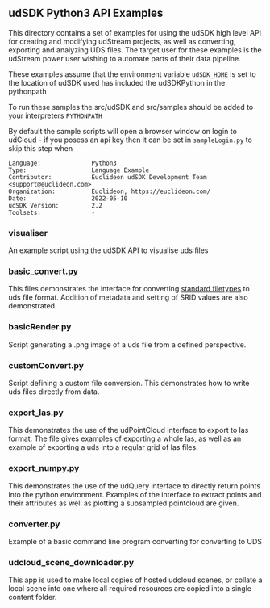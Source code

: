 ## udSDK Python3 API Examples

<!-- TODO: Write a brief abstract explaining this sample -->
This directory contains a set of examples for using the udSDK high level API for creating and modifying udStream projects,
as well as converting, exporting and analyzing UDS files. The target user for these examples is the udStream power user 
wishing to automate parts of their data pipeline.

These examples assume that the environment variable `udSDK_HOME` is set to the location of udSDK
used has included the udSDKPython in the pythonpath

To run these samples the src/udSDK and src/samples should be added to your interpreters `PYTHONPATH`

By default the sample scripts will open a browser window on login to udCloud - if you posess an api key then it can be set in
`sampleLogin.py` to skip this step when 

<!-- TODO: Fill this section below with metadata about this sample-->
```
Language:              Python3
Type:                  Language Example
Contributor:           Euclideon udSDK Development Team <support@euclideon.com>
Organization:          Euclideon, https://euclideon.com/
Date:                  2022-05-10
udSDK Version:         2.2
Toolsets:              -
```


### visualiser
An example script using the udSDK API to visualise uds files 

### basic_convert.py
This files demonstrates the interface for converting [standard filetypes](https://desk.euclideon.com/portal/en/kb/articles/how-to-supported-data-formats-for-conversion) 
to uds file format. Addition of metadata and setting of SRID values are also demonstrated.

### basicRender.py
Script generating a .png image of a uds file from a defined perspective.

### customConvert.py
Script defining a custom file conversion. This demonstrates how to write uds files directly from data.

### export_las.py
This demonstrates the use of the udPointCloud interface to export to las format. The file gives examples of exporting a whole las,
as well as an example of exporting a uds into a regular grid of las files.

### export_numpy.py
This demonstrates the use of the udQuery interface to directly return points into the python environment. Examples of 
the interface to extract points and their attributes as well as plotting a subsampled pointcloud are given.

### converter.py
Example of a basic command line program converting for converting to UDS


### udcloud_scene_downloader.py
This app is used to make local copies of hosted udcloud scenes, or collate a local scene into one where all required resources are 
copied into a single content folder.